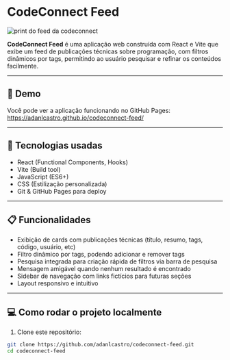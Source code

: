# CodeConnect Feed

![print do feed da codeconnect](https://imgur.com/a/codeconnect-feed-y5ndYbc)

**CodeConnect Feed** é uma aplicação web construída com React e Vite que exibe um feed de publicações técnicas sobre programação, com filtros dinâmicos por tags, permitindo ao usuário pesquisar e refinar os conteúdos facilmente.

---

## 🚀 Demo

Você pode ver a aplicação funcionando no GitHub Pages:  
https://adanlcastro.github.io/codeconnect-feed/

---

## 🧰 Tecnologias usadas

- React (Functional Components, Hooks)
- Vite (Build tool)
- JavaScript (ES6+)
- CSS (Estilização personalizada)
- Git & GitHub Pages para deploy

---

## 📋 Funcionalidades

- Exibição de cards com publicações técnicas (título, resumo, tags, código, usuário, etc)
- Filtro dinâmico por tags, podendo adicionar e remover tags
- Pesquisa integrada para criação rápida de filtros via barra de pesquisa
- Mensagem amigável quando nenhum resultado é encontrado
- Sidebar de navegação com links fictícios para futuras seções
- Layout responsivo e intuitivo

---

## 💻 Como rodar o projeto localmente

1. Clone este repositório:

```bash
git clone https://github.com/adanlcastro/codeconnect-feed.git
cd codeconnect-feed
